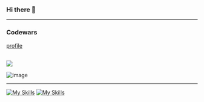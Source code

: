 ### Hi there 👋
<hr>

<h3>Codewars</h3>
<a href="https://www.codewars.com/users/Aidana_Alm">
  profile
</a>
<br><br>

<p>
  <img src="https://www.codewars.com/users/Aidana_Alm/badges/large">
</p>


![image](https://github.com/AidanaWeb/AidanaWeb/assets/147721868/08d84e55-2543-44a2-ba04-578065637415)
<hr>




[![My Skills](https://skillicons.dev/icons?i=php,laravel)](https://skillicons.dev)
[![My Skills](https://skillicons.dev/icons?i=html,css)](https://skillicons.dev)




